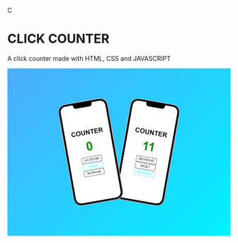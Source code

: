 C
# CLICK COUNTER

A click counter made with HTML, CSS and JAVASCRIPT

![click counter](./docs/click_counter.png)